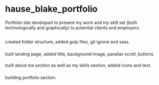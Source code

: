 # hause_blake_portfolio
Portfolio site developed to present my work and my skill set (both technologically and graphically) to potential clients and employers. 

## 
created folder structure, added gulp files, git ignore and sass.

### 
built landing page, added title, background image, parallax scroll, buttons.

####
built about me section as well as my skills sextion, added icons and text.

#####
building portfolio section.

######
